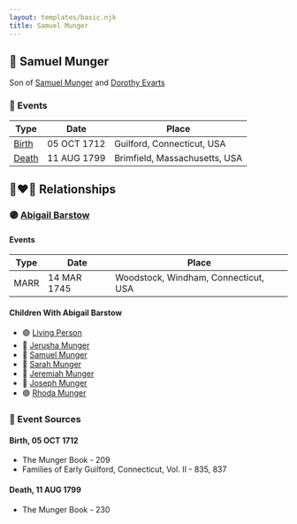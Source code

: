 ```yaml
---
layout: templates/basic.njk
title: Samuel Munger
---
```

## 🔵 Samuel Munger

Son of [Samuel Munger](/people/6/64239804) and [Dorothy Evarts](/people/5/59501816)

### 📆 Events

Type | Date | Place
------ | ------ | ------
[Birth](#event-0) | 05 OCT 1712 | Guilford, Connecticut, USA
[Death](#event-1) | 11 AUG 1799 | Brimfield, Massachusetts, USA

## 👩‍❤️‍👨 Relationships

### 🟣 [Abigail Barstow](/people/9/9488484)

#### Events

Type | Date | Place
------ | ------ | ------
MARR | 14 MAR 1745 | Woodstock, Windham, Connecticut, USA
#### Children With Abigail Barstow
* 🟣 [Living Person](/people/2/2239106)
* 🔵 [Jerusha Munger](/people/8/85922584)
* 🔵 [Samuel Munger](/people/1/17819572)
* 🔵 [Sarah Munger](/people/8/85764310)
* 🔵 [Jeremiah Munger](/people/1/19410568)
* 🔵 [Joseph Munger](/people/4/48832802)
* 🟣 [Rhoda Munger](/people/2/23648419)
### 📰 Event Sources

#### <a id="event-0"></a> Birth, 05 OCT 1712
* The Munger Book  - 209
* Families of Early Guilford, Connecticut, Vol. II  - 835, 837

#### <a id="event-1"></a> Death, 11 AUG 1799
* The Munger Book  - 230